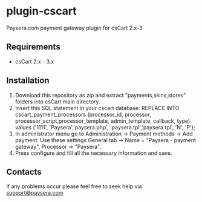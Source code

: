plugin-cscart
=============

Paysera.com payment gateway plugin for csCart 2.x-3

Requirements
------------

- csCart 2.x - 3.x

Installation
------------

1. Download this repository as zip and extract "payments,skins,stores" folders into csCart main directory.
2. Insert this SQL statement in your cscart database:
REPLACE INTO cscart_payment_processors (processor_id, processor, processor_script,processor_template, admin_template, callback, type)
	values ('1111', 'Paysera','paysera.php', 'paysera.tpl','paysera.tpl', 'N', 'P');
3. In administrator menu go to Administration -> Payment methods -> Add payment. Use these settings General tab -> Name = "Paysera - payment gateway", Processor -> "Paysera".
4. Press configure and fill all the necessary information and save.

Contacts
--------

If any problems occur please feel free to seek help via support@paysera.com